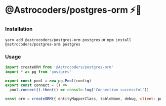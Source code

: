 # @Astrocoders/postgres-orm ⚡️🔨

### Installation
`yarn add @astrocoders/postgres-orm postgres` or `npm install @astrocoders/postgres-orm postgres`

### Usage

```js
import createORM from '@Astrocoders/postgres-orm'
import * as pg from 'postgres'

export const pool = new pg.Pool(config)
export const connect = () =>
  pool.connect().then(() => console.log('Connection successful'))

const orm = createORM({ entityMapperClass, tableName, debug, client: pool })
```
